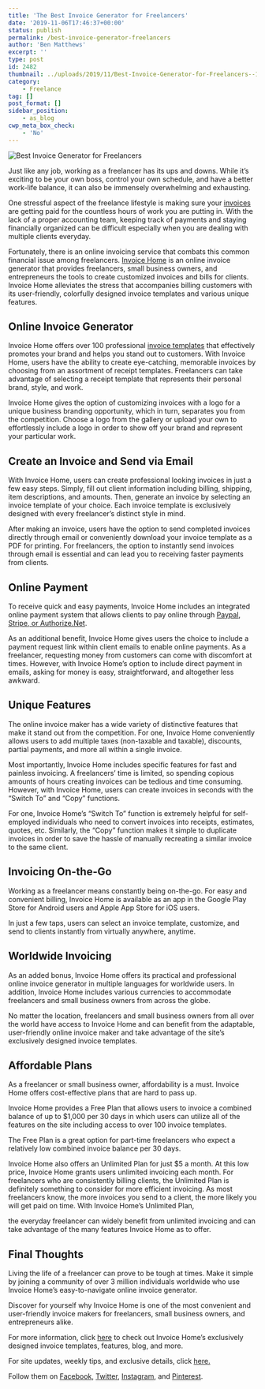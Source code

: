```yaml
---
title: 'The Best Invoice Generator for Freelancers'
date: '2019-11-06T17:46:37+00:00'
status: publish
permalink: /best-invoice-generator-freelancers
author: 'Ben Matthews'
excerpt: ''
type: post
id: 2482
thumbnail: ../uploads/2019/11/Best-Invoice-Generator-for-Freelancers--150x150.png
category:
    - Freelance
tag: []
post_format: []
sidebar_position:
    - as_blog
cwp_meta_box_check:
    - 'No'
---
```

![Best Invoice Generator for Freelancers](../uploads/2019/11/Best-Invoice-Generator-for-Freelancers-.png)

Just like any job, working as a freelancer has its ups and downs. While it’s exciting to be your own boss, control your own schedule, and have a better work-life balance, it can also be immensely overwhelming and exhausting.

One stressful aspect of the freelance lifestyle is making sure your [invoices](https://invoicehome.com/) are getting paid for the countless hours of work you are putting in. With the lack of a proper accounting team, keeping track of payments and staying financially organized can be difficult especially when you are dealing with multiple clients everyday.

Fortunately, there is an online invoicing service that combats this common financial issue among freelancers. [Invoice Home](https://invoicehome.com/) is an online invoice generator that provides freelancers, small business owners, and entrepreneurs the tools to create customized invoices and bills for clients. Invoice Home alleviates the stress that accompanies billing customers with its user-friendly, colorfully designed invoice templates and various unique features.

Online Invoice Generator
------------------------

Invoice Home offers over 100 professional [invoice templates](https://invoicehome.com/) that effectively promotes your brand and helps you stand out to customers. With Invoice Home, users have the ability to create eye-catching, memorable invoices by choosing from an assortment of receipt templates. Freelancers can take advantage of selecting a receipt template that represents their personal brand, style, and work.

Invoice Home gives the option of customizing invoices with a logo for a unique business branding opportunity, which in turn, separates you from the competition. Choose a logo from the gallery or upload your own to effortlessly include a logo in order to show off your brand and represent your particular work.

Create an Invoice and Send via Email
------------------------------------

With Invoice Home, users can create professional looking invoices in just a few easy steps. Simply, fill out client information including billing, shipping, item descriptions, and amounts. Then, generate an invoice by selecting an invoice template of your choice. Each invoice template is exclusively designed with every freelancer’s distinct style in mind.

After making an invoice, users have the option to send completed invoices directly through email or conveniently download your invoice template as a PDF for printing. For freelancers, the option to instantly send invoices through email is essential and can lead you to receiving faster payments from clients.

Online Payment
--------------

To receive quick and easy payments, Invoice Home includes an integrated online payment system that allows clients to pay online through [Paypal, Stripe, or Authorize.Net](https://invoicehome.com/blog/get-paid-faster-with-payment-links-heres-how).

As an additional benefit, Invoice Home gives users the choice to include a payment request link within client emails to enable online payments. As a freelancer, requesting money from customers can come with discomfort at times. However, with Invoice Home’s option to include direct payment in emails, asking for money is easy, straightforward, and altogether less awkward.

Unique Features
---------------

The online invoice maker has a wide variety of distinctive features that make it stand out from the competition. For one, Invoice Home conveniently allows users to add multiple taxes (non-taxable and taxable), discounts, partial payments, and more all within a single invoice.

Most importantly, Invoice Home includes specific features for fast and painless invoicing. A freelancers’ time is limited, so spending copious amounts of hours creating invoices can be tedious and time consuming. However, with Invoice Home, users can create invoices in seconds with the “Switch To” and “Copy” functions.

For one, Invoice Home’s “Switch To” function is extremely helpful for self-employed individuals who need to convert invoices into receipts, estimates, quotes, etc. Similarly, the “Copy” function makes it simple to duplicate invoices in order to save the hassle of manually recreating a similar invoice to the same client.

Invoicing On-the-Go
-------------------

Working as a freelancer means constantly being on-the-go. For easy and convenient billing, Invoice Home is available as an app in the Google Play Store for Android users and Apple App Store for iOS users.

In just a few taps, users can select an invoice template, customize, and send to clients instantly from virtually anywhere, anytime.

Worldwide Invoicing
-------------------

As an added bonus, Invoice Home offers its practical and professional online invoice generator in multiple languages for worldwide users. In addition, Invoice Home includes various currencies to accommodate freelancers and small business owners from across the globe.

No matter the location, freelancers and small business owners from all over the world have access to Invoice Home and can benefit from the adaptable, user-friendly online invoice maker and take advantage of the site’s exclusively designed invoice templates.

Affordable Plans
----------------

As a freelancer or small business owner, affordability is a must. Invoice Home offers cost-effective plans that are hard to pass up.

Invoice Home provides a Free Plan that allows users to invoice a combined balance of up to $1,000 per 30 days in which users can utilize all of the features on the site including access to over 100 invoice templates.

The Free Plan is a great option for part-time freelancers who expect a relatively low combined invoice balance per 30 days.

Invoice Home also offers an Unlimited Plan for just $5 a month. At this low price, Invoice Home grants users unlimited invoicing each month. For freelancers who are consistently billing clients, the Unlimited Plan is definitely something to consider for more efficient invoicing. As most freelancers know, the more invoices you send to a client, the more likely you will get paid on time. With Invoice Home’s Unlimited Plan,

the everyday freelancer can widely benefit from unlimited invoicing and can take advantage of the many features Invoice Home as to offer.

Final Thoughts
--------------

Living the life of a freelancer can prove to be tough at times. Make it simple by joining a community of over 3 million individuals worldwide who use Invoice Home’s easy-to-navigate online invoice generator.

Discover for yourself why Invoice Home is one of the most convenient and user-friendly invoice makers for freelancers, small business owners, and entrepreneurs alike.

For more information, click [here](https://invoicehome.com/) to check out Invoice Home’s exclusively designed invoice templates, features, blog, and more.

For site updates, weekly tips, and exclusive details, click [here.](https://www.facebook.com/invoicehome/)

Follow them on [Facebook,](https://www.facebook.com/invoicehome/) [Twitter](https://twitter.com/invoicehome?lang=en), [Instagram](https://www.instagram.com/invoice_home/?hl=en), and [Pinterest](https://www.pinterest.com/invoicehome/).